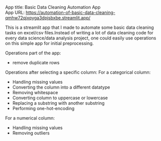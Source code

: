 App title: Basic Data Cleaning Automation App<br>
App URL: https://automation-of-basic-data-cleaning-qmhw72qjxqyga3dpjsbxbe.streamlit.app/

This is a streamlit app that I made to automate some basic data cleaning tasks on excel/csv files.Instead of writing a lot of data cleaning code for every data science/data analysis project, one could easily use operations on this simple app for initial preprocessing.

Operations part of the app:
- remove duplicate rows

Operations after selecting a specific column:
For a categorical column:
- Handling missing values
- Converting the column into a different datatype
- Removing whitespace
- Converting column to uppercase or lowercase
- Replacing a substring with another substring
- Performing one-hot-encoding

For a numerical column:
- Handling missing values
- Removing outliers

